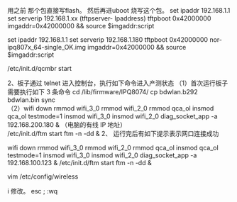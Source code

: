 ﻿用之前 那个包直接写flash。 然后再进uboot 烧写这个包。 
set ipaddr 192.168.1.1
set serverip 192.168.1.xx (tftpserver- Ipaddress)
tftpboot 0x42000000 <image name>
imgaddr=0x42000000 && source $imgaddr:script


set ipaddr 192.168.1.1
set serverip 192.168.1.180
tftpboot 0x42000000 nor-ipq807x_64-single_OK.img
imgaddr=0x42000000 && source $imgaddr:script

/etc/init.d/qcmbr start

2、板子通过 telnet 进入控制台，执行如下命令进入产测状态 
   （1）首次运行板子需要执行如下 3 条命令 
  cd /lib/firmware/IPQ8074/ 
        cp bdwlan.b292 bdwlan.bin 
        sync   
   （2）wifi down 
rmmod wifi_3_0 
rmmod wifi_2_0 
rmmod qca_ol 
insmod qca_ol testmode=1 
insmod wifi_3_0 
insmod wifi_2_0 
diag_socket_app -a 192.168.200.180 &   （电脑的有线 IP 地址）   
/etc/init.d/ftm start 
ftm -n -dd & 
2、 运行完后有如下提示表示网口连接成功 


wifi down
rmmod wifi_3_0 
rmmod wifi_2_0 
rmmod qca_ol 
insmod qca_ol testmode=1 
insmod wifi_3_0 
insmod wifi_2_0 
diag_socket_app -a 192.168.100.123 &
/etc/init.d/ftm start 
ftm -n -dd & 


vim /etc/config/wireless 


i  修改。 esc ;    :wq